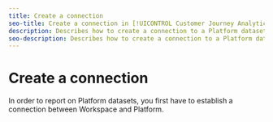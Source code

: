 ```yaml
---
title: Create a connection
seo-title: Create a connection in [!UICONTROL Customer Journey Analytics] (CJA).
description: Describes how to create a connection to a Platform dataset.
seo-description: Describes how to create a connection to a Platform dataset in [!UICONTROL Customer Journey Analytics].
---
```


# Create a connection

In order to report on Platform datasets, you first have to establish a connection between Workspace and Platform.
